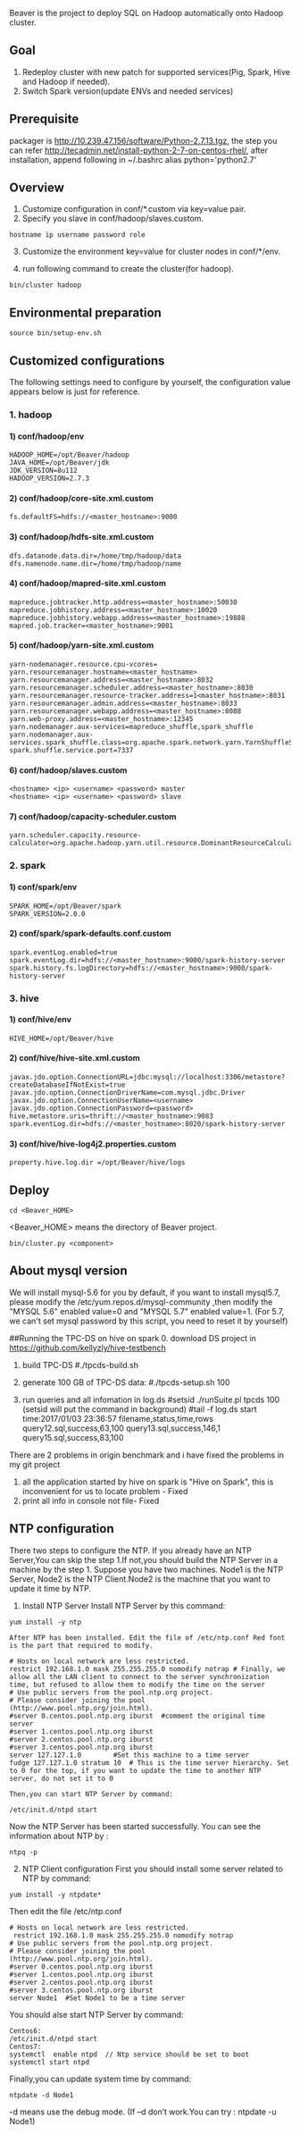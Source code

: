 Beaver is the project to deploy SQL on Hadoop automatically onto Hadoop cluster.

## Goal
1. Redeploy cluster with new patch for supported services(Pig, Spark, Hive and Hadoop if needed). 
2. Switch Spark version(update ENVs and needed services)

## Prerequisite
packager is http://10.239.47.156/software/Python-2.7.13.tgz, the step you can refer http://tecadmin.net/install-python-2-7-on-centos-rhel/, after installation, append following in ~/.bashrc
alias python='python2.7'

## Overview
1. Customize configuration in conf/*.custom via key=value pair.
2. Specify you slave in conf/hadoop/slaves.custom.

```
hostname ip username password role
```

3. Customize the environment key=value for cluster nodes in conf/*/env.

4. run following command to create the cluster(for hadoop).

```
bin/cluster hadoop
```

## Environmental preparation
```
source bin/setup-env.sh
```

## Customized configurations
The following settings need to configure by yourself, the configuration value appears below is just for reference.
### 1. hadoop
#### 1) conf/hadoop/env
```
HADOOP_HOME=/opt/Beaver/hadoop
JAVA_HOME=/opt/Beaver/jdk
JDK_VERSION=8u112
HADOOP_VERSION=2.7.3
```
#### 2) conf/hadoop/core-site.xml.custom
```
fs.defaultFS=hdfs://<master_hostname>:9000
```
#### 3) conf/hadoop/hdfs-site.xml.custom
```
dfs.datanode.data.dir=/home/tmp/hadoop/data
dfs.namenode.name.dir=/home/tmp/hadoop/name
```
#### 4) conf/hadoop/mapred-site.xml.custom
```
mapreduce.jobtracker.http.address=<master_hostname>:50030
mapreduce.jobhistory.address=<master_hostname>:10020
mapreduce.jobhistory.webapp.address=<master_hostname>:19888
mapred.job.tracker=<master_hostname>:9001
```
#### 5) conf/hadoop/yarn-site.xml.custom
```
yarn-nodemanager.resource.cpu-vcores=
yarn.resourcemanager.hostname=<master_hostname>
yarn.resourcemanager.address=<master_hostname>:8032
yarn.resourcemanager.scheduler.address=<master_hostname>:8030
yarn.resourcemanager.resource-tracker.address=1<master_hostname>:8031
yarn.resourcemanager.admin.address=<master_hostname>:8033
yarn.resourcemanager.webapp.address=<master_hostname>:8088
yarn.web-proxy.address=<master_hostname>:12345
yarn.nodemanager.aux-services=mapreduce_shuffle,spark_shuffle
yarn.nodemanager.aux-services.spark_shuffle.class=org.apache.spark.network.yarn.YarnShuffleService
spark.shuffle.service.port=7337
```
#### 6) conf/hadoop/slaves.custom
```
<hostname> <ip> <username> <password> master
<hostname> <ip> <username> <password> slave
```
#### 7) conf/hadoop/capacity-scheduler.custom
```
yarn.scheduler.capacity.resource-calculator=org.apache.hadoop.yarn.util.resource.DominantResourceCalculator
```
### 2. spark
#### 1) conf/spark/env
```
SPARK_HOME=/opt/Beaver/spark
SPARK_VERSION=2.0.0
```
#### 2) conf/spark/spark-defaults.conf.custom
```
spark.eventLog.enabled=true
spark.eventLog.dir=hdfs://<master_hostname>:9000/spark-history-server
spark.history.fs.logDirectory=hdfs://<master_hostname>:9000/spark-history-server
```
### 3. hive
#### 1) conf/hive/env
```
HIVE_HOME=/opt/Beaver/hive
```
#### 2) conf/hive/hive-site.xml.custom
```
javax.jdo.option.ConnectionURL=jdbc:mysql://localhost:3306/metastore?createDatabaseIfNotExist=true
javax.jdo.option.ConnectionDriverName=com.mysql.jdbc.Driver
javax.jdo.option.ConnectionUserName=<username>
javax.jdo.option.ConnectionPassword=<password>
hive.metastore.uris=thrift://<master_hostname>:9083
spark.eventLog.dir=hdfs://<master_hostname>:8020/spark-history-server
```
#### 3) conf/hive/hive-log4j2.properties.custom
```
property.hive.log.dir =/opt/Beaver/hive/logs
```
## Deploy
```
cd <Beaver_HOME>
```
<Beaver_HOME> means the directory of Beaver project.
```
bin/cluster.py <component>
```

## About mysql version
We will install mysql-5.6 for you by default, if you want to install mysql5.7, please modify the /etc/yum.repos.d/mysql-community
,then modify the "MYSQL 5.6"  enabled value=0 and "MYSQL 5.7" enabled value=1. (For 5.7, we can't set mysql password by this script, you
need to reset it by yourself)

##Running the TPC-DS on hive on spark
0. download DS project in https://github.com/kellyzly/hive-testbench 
1. build TPC-DS
     #./tpcds-build.sh
2. generate  100 GB of TPC-DS data:
     #./tpcds-setup.sh 100

3. run queries and all infomation in log.ds
     #setsid  ./runSuite.pl tpcds 100   (setsid will put the command in background)
     #tail  -f log.ds
          start time:2017/01/03 23:36:57
filename,status,time,rows
query12.sql,success,63,100
query13.sql,success,146,1
query15.sql,success,83,100

There are 2 problems in origin benchmark and i have fixed the problems in my git project
1. all the application started by hive on spark is "Hive on Spark", this is inconvenient for us to locate problem - Fixed
2. print all info in console not file- Fixed

## NTP configuration
There two steps to configure the NTP. If you already have an NTP Server,You can skip the step 1.If not,you should build the NTP Server in a machine by the step 1.
Suppose you have two machines. Node1 is the NTP Server, Node2 is the NTP Client.Node2 is the machine that you want to update it time by NTP.

1. Install NTP Server
   Install NTP Server by this command:
```
yum install -y ntp
```
    After NTP has been installed. Edit the file of /etc/ntp.conf Red font is the part that required to modify.
```
# Hosts on local network are less restricted.
restrict 192.168.1.0 mask 255.255.255.0 nomodify notrap # Finally, we allow all the LAN client to connect to the server synchronization time, but refused to allow them to modify the time on the server
# Use public servers from the pool.ntp.org project.
# Please consider joining the pool (http://www.pool.ntp.org/join.html).
#server 0.centos.pool.ntp.org iburst  #comment the original time server
#server 1.centos.pool.ntp.org iburst
#server 2.centos.pool.ntp.org iburst
#server 3.centos.pool.ntp.org iburst
server 127.127.1.0        #Set this machine to a time server
fudge 127.127.1.0 stratum 10  # This is the time server hierarchy. Set to 0 for the top, if you want to update the time to another NTP server, do not set it to 0
```
    Then,you can start NTP Server by command:
```
/etc/init.d/ntpd start
```
Now the NTP Server has been started successfully.
You can see the information about NTP by :
```
ntpq -p
```
2. NTP Client configuration
First you should install some server related to NTP by command:
```
yum install -y ntpdate*
```
Then edit the file /etc/ntp.conf
```
# Hosts on local network are less restricted.
 restrict 192.168.1.0 mask 255.255.255.0 nomodify notrap
# Use public servers from the pool.ntp.org project.
# Please consider joining the pool (http://www.pool.ntp.org/join.html).
#server 0.centos.pool.ntp.org iburst
#server 1.centos.pool.ntp.org iburst
#server 2.centos.pool.ntp.org iburst
#server 3.centos.pool.ntp.org iburst
server Node1  #Set Node1 to be a time server
```
You should alse start NTP Server by command:
```
Centos6:
/etc/init.d/ntpd start
Centos7:
systemctl  enable ntpd  // Ntp service should be set to boot
systemctl start ntpd
```
Finally,you can update system time by command:
```
ntpdate -d Node1
```
-d means use the debug mode.
(If –d don’t work.You can try : ntpdate -u Node1)
